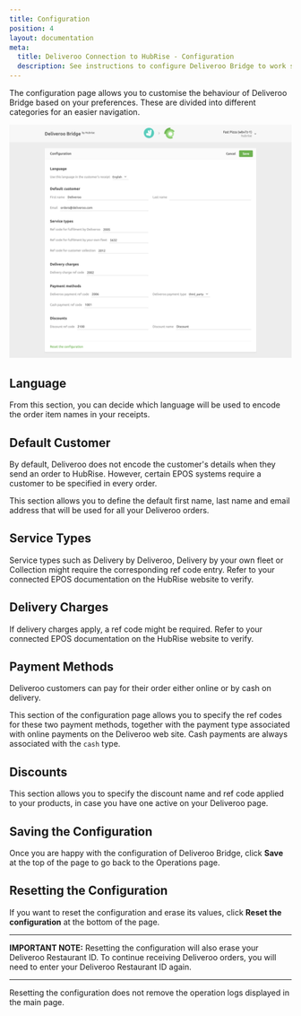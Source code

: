 ```yaml
---
title: Configuration
position: 4
layout: documentation
meta:
  title: Deliveroo Connection to HubRise - Configuration
  description: See instructions to configure Deliveroo Bridge to work seamlessly with Deliveroo and your EPOS or other apps connected to HubRise. Configuration is simple.
---
```


The configuration page allows you to customise the behaviour of Deliveroo Bridge based on your preferences.
These are divided into different categories for an easier navigation.

![Deliveroo Bridge configuration page](../images/002-en-configuration-page.png)

## Language

From this section, you can decide which language will be used to encode the order item names in your receipts.

## Default Customer

By default, Deliveroo does not encode the customer's details when they send an order to HubRise. However, certain EPOS systems require a customer to be specified in every order.

This section allows you to define the default first name, last name and email address that will be used for all your Deliveroo orders.

## Service Types

Service types such as Delivery by Deliveroo, Delivery by your own fleet or Collection might require the corresponding ref code entry. Refer to your connected EPOS documentation on the HubRise website to verify.

## Delivery Charges

If delivery charges apply, a ref code might be required. Refer to your connected EPOS documentation on the HubRise website to verify.

## Payment Methods

Deliveroo customers can pay for their order either online or by cash on delivery.

This section of the configuration page allows you to specify the ref codes for these two payment methods, together with the payment type associated with online payments on the Deliveroo web site. Cash payments are always associated with the `cash` type.

## Discounts

This section allows you to specify the discount name and ref code applied to your products, in case you have one active on your Deliveroo page.

## Saving the Configuration

Once you are happy with the configuration of Deliveroo Bridge, click **Save** at the top of the page to go back to the Operations page.

## Resetting the Configuration

If you want to reset the configuration and erase its values, click **Reset the configuration** at the bottom of the page.

---

**IMPORTANT NOTE:** Resetting the configuration will also erase your Deliveroo Restaurant ID. To continue receiving Deliveroo orders, you will need to enter your Deliveroo Restaurant ID again.

---

Resetting the configuration does not remove the operation logs displayed in the main page.
